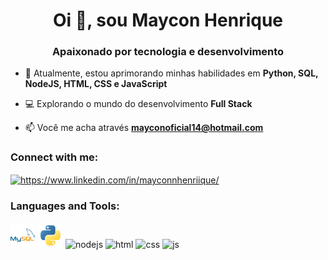<h1 align="center">Oi 👋, sou Maycon Henrique</h1>
<h3 align="center">Apaixonado por tecnologia e desenvolvimento</h3>

- 🌱 Atualmente, estou aprimorando minhas habilidades em **Python, SQL, NodeJS, HTML, CSS e JavaScript**

- 💻 Explorando o mundo do desenvolvimento **Full Stack**

- 📫 Você me acha através **mayconoficial14@hotmail.com**

<h3 align="left">Connect with me:</h3>
<p align="left">
<a href="https://linkedin.com/in/https://www.linkedin.com/in/mayconnhenriique/" target="blank"><img align="center" src="https://raw.githubusercontent.com/rahuldkjain/github-profile-readme-generator/master/src/images/icons/Social/linked-in-alt.svg" alt="https://www.linkedin.com/in/mayconnhenriique/" height="30" width="40" /></a>
</p>

<h3 align="left">Languages and Tools:</h3>
<img src="https://raw.githubusercontent.com/devicons/devicon/master/icons/mysql/mysql-original-wordmark.svg" alt="mysql" width="40" height="40"/> 
<img src="https://raw.githubusercontent.com/devicons/devicon/master/icons/python/python-original.svg" alt="python" width="40" height="40"/> 
<img src="https://cdn.jsdelivr.net/gh/devicons/devicon@latest/icons/nodejs/nodejs-original-wordmark.svg" alt="nodejs" width="40" height="40"/> 
<img src="https://cdn.jsdelivr.net/gh/devicons/devicon@latest/icons/html5/html5-original-wordmark.svg" alt="html" width="40" height="40"/> 
<img src="https://cdn.jsdelivr.net/gh/devicons/devicon@latest/icons/css3/css3-original-wordmark.svg" alt="css" width="40" height="40"/>
<img src="https://cdn.jsdelivr.net/gh/devicons/devicon@latest/icons/javascript/javascript-original.svg" alt="js" width="40" height="40"/>
</p>
